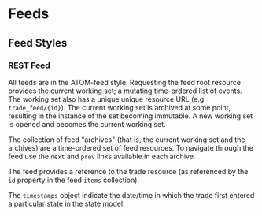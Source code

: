# Feeds

## Feed Styles

###  REST Feed

All feeds are in the ATOM-feed style.  Requesting the feed root resource provides the current working set; a mutating time-ordered list of events.  The working set also has a unique unique resource URL (e.g. `trade_feed/{id}`). The current working set is archived at some point, resulting in the instance of the set becoming immutable.  A new working set is opened and becomes the current working set.   

The collection of feed "archives" (that is, the current working set and the archives) are a time-ordered set of feed resources.  To navigate through the feed use the `next` and `prev` links available in each archive.

The feed provides a reference to the trade resource (as referenced by the `id` property in the feed `items` collection).

The `timestamps` object indicate the date/time in which the trade first entered a particular state in the state model.
